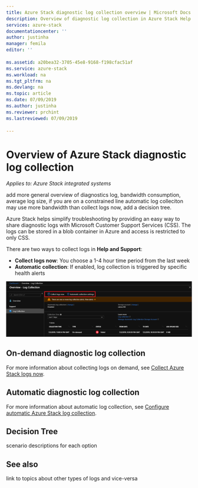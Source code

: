 ```yaml
---
title: Azure Stack diagnostic log collection overview | Microsoft Docs
description: Overview of diagnostic log collection in Azure Stack Help + Support.
services: azure-stack
documentationcenter: ''
author: justinha
manager: femila
editor: ''

ms.assetid: a20bea32-3705-45e8-9168-f198cfac51af
ms.service: azure-stack
ms.workload: na
ms.tgt_pltfrm: na
ms.devlang: na
ms.topic: article
ms.date: 07/09/2019
ms.author: justinha
ms.reviewer: prchint
ms.lastreviewed: 07/09/2019

---
```

# Overview of Azure Stack diagnostic log collection 

*Applies to: Azure Stack integrated systems*

add more general overview of diagnostics log, bandwidth consumption, average log size, if you are on a constrained line automatic log colleciton may use more bandwidth than collect logs now, add a decision tree.



Azure Stack helps simplify troubleshooting by providing an easy way to share diagnostic logs with Microsoft Customer Support Services (CSS). The logs can be stored in a blob container in Azure and access is restricted to only CSS. 
   
There are two ways to collect logs in **Help and Support**:

- **Collect logs now**: You choose a 1-4 hour time period from the last week
- **Automatic collection**: If enabled, log collection is triggered by specific health alerts 

![Screenshot of Log Collection options](media/azure-stack-automatic-log-collection/azure-stack-log-collection-overview.png)




## On-demand diagnostic log collection

For more information about collecting logs on demand, see [Collect Azure Stack logs now](azure-stack-configure-on-demand-log-collection.md).


## Automatic diagnostic log collection 

For more information about automatic log collection, see [Configure automatic Azure Stack log collection](azure-stack-configure-automatic-log-collection.md).

## Decision Tree

scenario descriptions for each option

## See also

link to topics about other types of logs and vice-versa